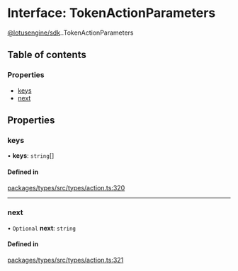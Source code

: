 # Interface: TokenActionParameters

[@lotusengine/sdk](../wiki/@lotusengine.sdk).[<internal>](../wiki/@lotusengine.sdk.%3Cinternal%3E).TokenActionParameters

## Table of contents

### Properties

- [keys](../wiki/@lotusengine.sdk.%3Cinternal%3E.TokenActionParameters#keys)
- [next](../wiki/@lotusengine.sdk.%3Cinternal%3E.TokenActionParameters#next)

## Properties

### keys

• **keys**: `string`[]

#### Defined in

[packages/types/src/types/action.ts:320](https://github.com/lotusengine/sdk/blob/fdb90a3/packages/types/src/types/action.ts#L320)

___

### next

• `Optional` **next**: `string`

#### Defined in

[packages/types/src/types/action.ts:321](https://github.com/lotusengine/sdk/blob/fdb90a3/packages/types/src/types/action.ts#L321)
